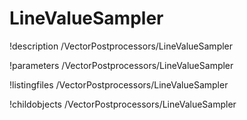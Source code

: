 <!-- MOOSE Documentation Stub: Remove this when content is added. -->

# LineValueSampler
!description /VectorPostprocessors/LineValueSampler

!parameters /VectorPostprocessors/LineValueSampler

!listingfiles /VectorPostprocessors/LineValueSampler

!childobjects /VectorPostprocessors/LineValueSampler

